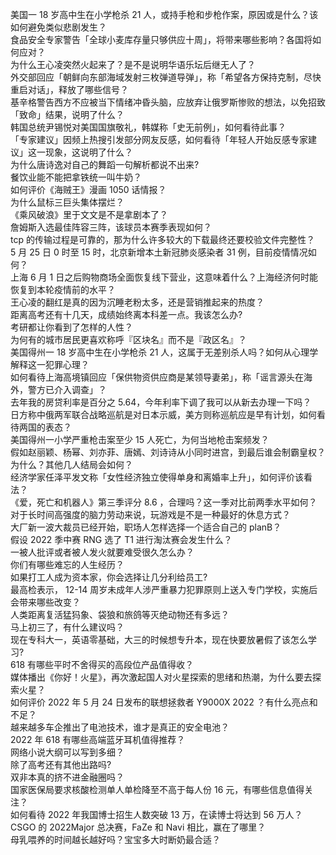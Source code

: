 美国一 18 岁高中生在小学枪杀 21 人，或持手枪和步枪作案，原因或是什么？该如何避免类似悲剧发生？  
食品安全专家警告「全球小麦库存量只够供应十周」，将带来哪些影响？各国将如何应对？  
为什么王心凌突然火起来了？是不是说明华语乐坛后继无人了？  
外交部回应「朝鲜向东部海域发射三枚弹道导弹」，称「希望各方保持克制，尽快重启对话」，释放了哪些信号？  
基辛格警告西方不应被当下情绪冲昏头脑，应放弃让俄罗斯惨败的想法，以免招致「致命」结果，说明了什么？  
韩国总统尹锡悦对美国国旗敬礼，韩媒称「史无前例」，如何看待此事？  
「专家建议」因频上热搜引发部分网友反感，如何看待「年轻人开始反感专家建议」这一现象，这说明了什么？  
为什么唐诗逸对自己的舞蹈一句解析都说不出来?  
餐饮业能不能把拿铁统一叫牛奶？  
如何评价《海贼王》漫画 1050 话情报？  
为什么鼠标三巨头集体摆烂？  
《乘风破浪》里于文文是不是拿剧本了？  
詹姆斯入选最佳阵容三阵，该球员本赛季表现如何？  
tcp 的传输过程是可靠的，那为什么许多较大的下载最终还要校验文件完整性？  
5 月 25 日 0 时至 15 时，北京新增本土新冠肺炎感染者 31 例，目前疫情情况如何？  
上海 6 月 1 日之后购物商场全面恢复线下营业，这意味着什么？上海经济何时能恢复到本轮疫情前的水平？  
王心凌的翻红是真的因为沉睡老粉太多，还是营销推起来的热度？  
距离高考还有十几天，成绩始终离本科差一点。我该怎么办?  
考研都让你看到了怎样的人性？  
为何有的城市居民更喜欢称呼『区块名』而不是『政区名』？  
美国得州一 18 岁高中生在小学枪杀 21 人，这属于无差别杀人吗？如何从心理学解释这一犯罪心理？  
如何看待上海高境镇回应「保供物资供应商是某领导妻弟」，称「谣言源头在海外，警方已介入调查」？  
去年我的房贷利率是百分之 5.64，今年利率下调了我可以从新去办理一下吗？  
日方称中俄两军联合战略巡航是对日本示威，美方则称巡航应是早有计划，如何看待两国的表态？  
美国得州一小学严重枪击案至少 15 人死亡，为何当地枪击案频发？  
假如赵丽颖、杨幂、刘亦菲、唐嫣、刘诗诗从小同时进宫，到最后谁会制霸皇权？为什么？其他几人结局会如何？  
经济学家任泽平发文称「女性经济独立使得单身和离婚率上升」，如何评价该看法？  
《爱，死亡和机器人》第三季评分 8.6 ，合理吗？这一季对比前两季水平如何？  
对于长时间高强度的脑力劳动来说，玩游戏是不是一种最好的休息方式？  
大厂新一波大裁员已经开始，职场人怎样选择一个适合自己的 planB？  
假设 2022 季中赛 RNG 选了 T1 进行淘汰赛会发生什么？  
一被人批评或者被人发火就要难受很久怎么办？  
你们有哪些难忘的人生经历？  
如果打工人成为资本家，你会选择让几分利给员工?  
最高检表示， 12-14 周岁未成年人涉严重暴力犯罪原则上送入专门学校，实施后会带来哪些改变？  
人类距离复活猛犸象、袋狼和旅鸽等灭绝动物还有多远？  
马上初三了，有什么建议吗？  
现在专科大一，英语零基础，大三的时候想专升本，现在快要放暑假了该怎么学习?  
618 有哪些平时不舍得买的高段位产品值得收？  
媒体播出《你好！火星》，再次激起国人对火星探索的思绪和热潮，为什么要去探索火星？  
如何评价 2022 年 5 月 24 日发布的联想拯救者 Y9000X 2022 ？有什么亮点和不足？  
越来越多车企推出了电池技术，谁才是真正的安全电池？  
2022 年 618 有哪些高端蓝牙耳机值得推荐？  
网络小说大纲可以写到多细？  
除了高考还有其他出路吗?  
双非本真的挤不进金融圈吗？  
国家医保局要求核酸检测单人单检降至不高于每人份 16 元，有哪些信息值得关注？  
如何看待 2022 年我国博士招生人数突破 13 万，在读博士将达到 56 万人？  
CSGO 的 2022Major 总决赛，FaZe 和 Navi 相比，赢在了哪里？  
母乳喂养的时间越长越好吗？宝宝多大时断奶最合适？  

